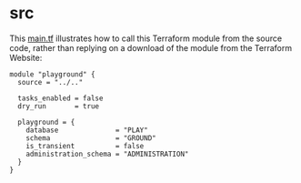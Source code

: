 # src

This [main.tf](./main.tf) illustrates how to call this Terraform module from the source code, rather than replying on a download of the module from the Terraform Website:

```HCL
module "playground" {
  source = "../.."

  tasks_enabled = false
  dry_run       = true

  playground = {
    database              = "PLAY"
    schema                = "GROUND"
    is_transient          = false
    administration_schema = "ADMINISTRATION"
  }
}
```
